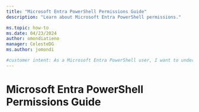 ```yaml
---
title: "Microsoft Entra PowerShell Permissions Guide"
description: "Learn about Microsoft Entra PowerShell permissions."

ms.topic: how-to
ms.date: 04/23/2024
author: omondiatieno
manager: CelesteDG
ms.author: jomondi

#customer intent: As a Microsoft Entra PowerShell user, I want to understand about permissions during authentication, so that I can securely sign in to Microsoft Graph with the least privileged permissions.
---
```


# Microsoft Entra PowerShell Permissions Guide